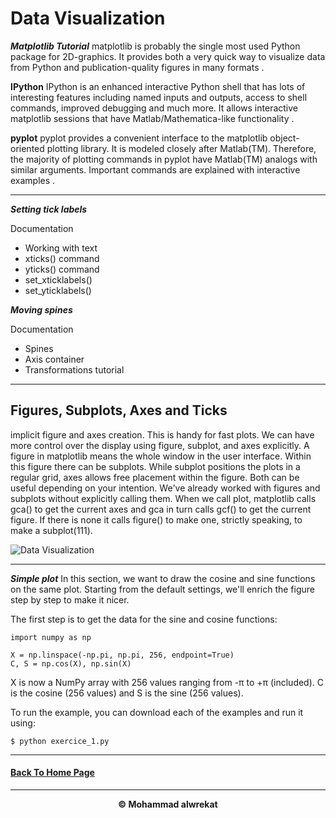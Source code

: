 # Data Visualization

***Matplotlib Tutorial***
matplotlib is probably the single most used Python package for 2D-graphics. It provides both a very quick way to visualize data from Python and publication-quality figures in many formats .

**IPython**
IPython is an enhanced interactive Python shell that has lots of interesting features including named inputs and outputs, access to shell commands, improved debugging and much more. It allows interactive matplotlib sessions that have Matlab/Mathematica-like functionality .

**pyplot**
pyplot provides a convenient interface to the matplotlib object-oriented plotting library. It is modeled closely after Matlab(TM). Therefore, the majority of plotting commands in pyplot have Matlab(TM) analogs with similar arguments. Important commands are explained with interactive examples .

---
***Setting tick labels***

Documentation

- Working with text
- xticks() command
- yticks() command
- set_xticklabels()
- set_yticklabels()

***Moving spines***

Documentation

- Spines
- Axis container
- Transformations tutorial

---
## Figures, Subplots, Axes and Ticks
implicit figure and axes creation. This is handy for fast plots. We can have more control over the display using figure, subplot, and axes explicitly. A figure in matplotlib means the whole window in the user interface. Within this figure there can be subplots. While subplot positions the plots in a regular grid, axes allows free placement within the figure. Both can be useful depending on your intention. We've already worked with figures and subplots without explicitly calling them. When we call plot, matplotlib calls gca() to get the current axes and gca in turn calls gcf() to get the current figure. If there is none it calls figure() to make one, strictly speaking, to make a subplot(111). 

![Data Visualization](https://www.dataflareup.com/wp-content/uploads/2021/10/data-visualization-trends.jpg)

---
***Simple plot***
In this section, we want to draw the cosine and sine functions on the same plot. Starting from the default settings, we'll enrich the figure step by step to make it nicer.

The first step is to get the data for the sine and cosine functions:

    import numpy as np

    X = np.linspace(-np.pi, np.pi, 256, endpoint=True)
    C, S = np.cos(X), np.sin(X)

X is now a NumPy array with 256 values ranging from -π to +π (included). C is the cosine (256 values) and S is the sine (256 values).

To run the example, you can download each of the examples and run it using:

    $ python exercice_1.py


---
#### [Back To Home Page](https://mhmadwrekat.github.io/reading-notes)

---
<b>
<p align="center">
© Mohammad alwrekat
</p>